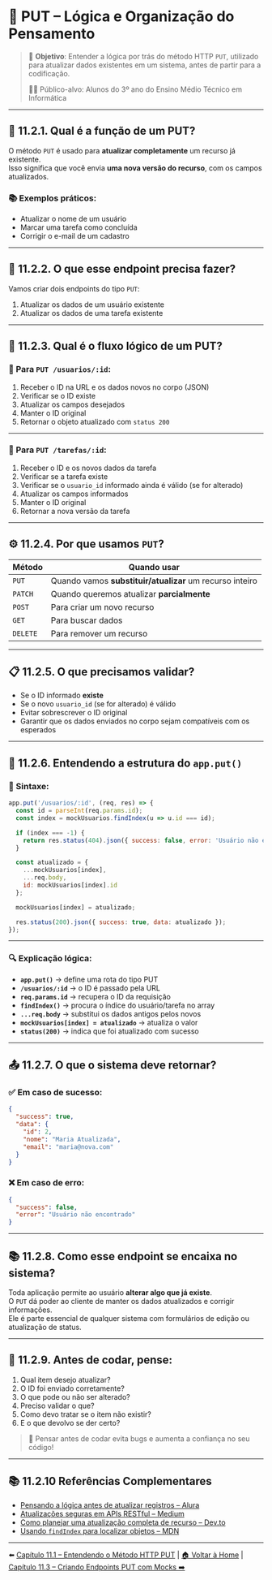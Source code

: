 # 🧠 PUT – Lógica e Organização do Pensamento

> 🎯 **Objetivo**: Entender a lógica por trás do método HTTP `PUT`, utilizado para atualizar dados existentes em um sistema, antes de partir para a codificação.
>
> 👨‍🎓 Público-alvo: Alunos do 3º ano do Ensino Médio Técnico em Informática

---

## 🧩 11.2.1. Qual é a função de um PUT?

O método `PUT` é usado para **atualizar completamente** um recurso já existente.  
Isso significa que você envia **uma nova versão do recurso**, com os campos atualizados.

### 📚 Exemplos práticos:
- Atualizar o nome de um usuário
- Marcar uma tarefa como concluída
- Corrigir o e-mail de um cadastro

---

## 🧠 11.2.2. O que esse endpoint precisa fazer?

Vamos criar dois endpoints do tipo `PUT`:
1. Atualizar os dados de um usuário existente
2. Atualizar os dados de uma tarefa existente

---

## 🔁 11.2.3. Qual é o fluxo lógico de um PUT?

### 📝 Para `PUT /usuarios/:id`:

1. Receber o ID na URL e os dados novos no corpo (JSON)
2. Verificar se o ID existe
3. Atualizar os campos desejados
4. Manter o ID original
5. Retornar o objeto atualizado com `status 200`

---

### 📝 Para `PUT /tarefas/:id`:

1. Receber o ID e os novos dados da tarefa
2. Verificar se a tarefa existe
3. Verificar se o `usuario_id` informado ainda é válido (se for alterado)
4. Atualizar os campos informados
5. Manter o ID original
6. Retornar a nova versão da tarefa

---

## ⚙️ 11.2.4. Por que usamos `PUT`?

| Método  | Quando usar                          |
|---------|--------------------------------------|
| `PUT`   | Quando vamos **substituir/atualizar** um recurso inteiro |
| `PATCH` | Quando queremos atualizar **parcialmente** |
| `POST`  | Para criar um novo recurso           |
| `GET`   | Para buscar dados                    |
| `DELETE`| Para remover um recurso              |

---

## 📋 11.2.5. O que precisamos validar?

- Se o ID informado **existe**
- Se o novo `usuario_id` (se for alterado) é válido
- Evitar sobrescrever o ID original
- Garantir que os dados enviados no corpo sejam compatíveis com os esperados

---

## 🧠 11.2.6. Entendendo a estrutura do `app.put()`

### 📌 Sintaxe:

```js
app.put('/usuarios/:id', (req, res) => {
  const id = parseInt(req.params.id);
  const index = mockUsuarios.findIndex(u => u.id === id);

  if (index === -1) {
    return res.status(404).json({ success: false, error: 'Usuário não encontrado' });
  }

  const atualizado = {
    ...mockUsuarios[index],
    ...req.body,
    id: mockUsuarios[index].id
  };

  mockUsuarios[index] = atualizado;

  res.status(200).json({ success: true, data: atualizado });
});
```

---

### 🔍 Explicação lógica:

- **`app.put()`** → define uma rota do tipo PUT
- **`/usuarios/:id`** → o ID é passado pela URL
- **`req.params.id`** → recupera o ID da requisição
- **`findIndex()`** → procura o índice do usuário/tarefa no array
- **`...req.body`** → substitui os dados antigos pelos novos
- **`mockUsuarios[index] = atualizado`** → atualiza o valor
- **`status(200)`** → indica que foi atualizado com sucesso

---

## 📤 11.2.7. O que o sistema deve retornar?

### ✅ Em caso de sucesso:

```json
{
  "success": true,
  "data": {
    "id": 2,
    "nome": "Maria Atualizada",
    "email": "maria@nova.com"
  }
}
```

### ❌ Em caso de erro:

```json
{
  "success": false,
  "error": "Usuário não encontrado"
}
```

---

## 📚 11.2.8. Como esse endpoint se encaixa no sistema?

Toda aplicação permite ao usuário **alterar algo que já existe**.  
O `PUT` dá poder ao cliente de manter os dados atualizados e corrigir informações.  
Ele é parte essencial de qualquer sistema com formulários de edição ou atualização de status.

---

## 📝 11.2.9. Antes de codar, pense:

1. Qual item desejo atualizar?
2. O ID foi enviado corretamente?
3. O que pode ou não ser alterado?
4. Preciso validar o que?
5. Como devo tratar se o item não existir?
6. E o que devolvo se der certo?

> 🧠 Pensar antes de codar evita bugs e aumenta a confiança no seu código!

---

## 📚 11.2.10 Referências Complementares

- [Pensando a lógica antes de atualizar registros – Alura](https://cursos.alura.com.br/forum/topico-put-patch-e-delete-125001)
- [Atualizações seguras em APIs RESTful – Medium](https://medium.com/@oieduardorabelo/boas-pr%C3%A1ticas-em-apis-rest-5e0bdc56c7f8)
- [Como planejar uma atualização completa de recurso – Dev.to](https://dev.to/ruanmartinelli/planeje-suas-rotas-rest-com-express-1fa2)
- [Usando `findIndex` para localizar objetos – MDN](https://developer.mozilla.org/pt-BR/docs/Web/JavaScript/Reference/Global_Objects/Array/findIndex)

---

⬅️ [Capítulo 11.1 – Entendendo o Método HTTP PUT](<Capítulo 11.1 – Entendendo o Método HTTP PUT.md>) | [🏠 Voltar à Home](<README.md>) | [Capítulo 11.3 – Criando Endpoints PUT com Mocks ➡️](<Capítulo 11.3 – Criando Endpoints PUT com Mocks.md>)
